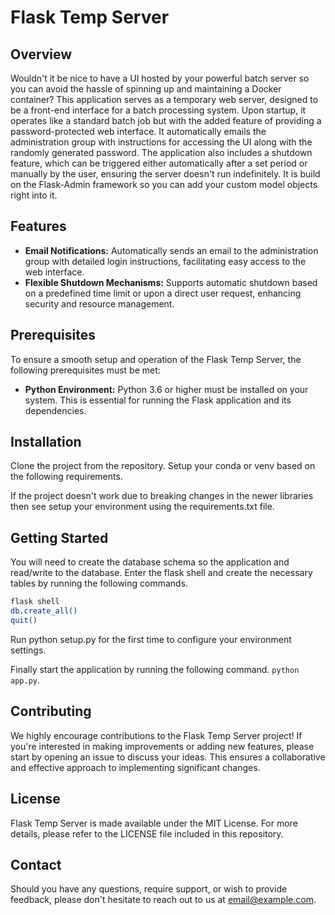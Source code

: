 # Flask Temp Server

## Overview

Wouldn't it be nice to have a UI hosted by your powerful batch server so you can avoid the hassle of spinning up and maintaining a Docker container? This application serves as a temporary web server, designed to be a front-end interface for a batch processing system. Upon startup, it operates like a standard batch job but with the added feature of providing a password-protected web interface. It automatically emails the administration group with instructions for accessing the UI along with the randomly generated password. The application also includes a shutdown feature, which can be triggered either automatically after a set period or manually by the user, ensuring the server doesn't run indefinitely. It is build on the Flask-Admin framework so you can add your custom model objects right into it.

## Features

- **Email Notifications:** Automatically sends an email to the administration group with detailed login instructions, facilitating easy access to the web interface.
- **Flexible Shutdown Mechanisms:** Supports automatic shutdown based on a predefined time limit or upon a direct user request, enhancing security and resource management.

## Prerequisites

To ensure a smooth setup and operation of the Flask Temp Server, the following prerequisites must be met:

- **Python Environment:** Python 3.6 or higher must be installed on your system. This is essential for running the Flask application and its dependencies.

## Installation

Clone the project from the repository. Setup your conda or venv based on the following requirements.

If the project doesn't work due to breaking changes in the newer libraries then see setup your environment using the requirements.txt file.

## Getting Started

You will need to create the database schema so the application and read/write to the database. Enter the flask shell and create the necessary tables by running the following commands.

```sh
flask shell
db.create_all()
quit()
```

Run python setup.py for the first time to configure your environment settings.

Finally start the application by running the following command. `python app.py`.

## Contributing

We highly encourage contributions to the Flask Temp Server project! If you're interested in making improvements or adding new features, please start by opening an issue to discuss your ideas. This ensures a collaborative and effective approach to implementing significant changes.

## License

Flask Temp Server is made available under the MIT License. For more details, please refer to the LICENSE file included in this repository.

## Contact

Should you have any questions, require support, or wish to provide feedback, please don't hesitate to reach out to us at [email@example.com](mailto:email@example.com).
